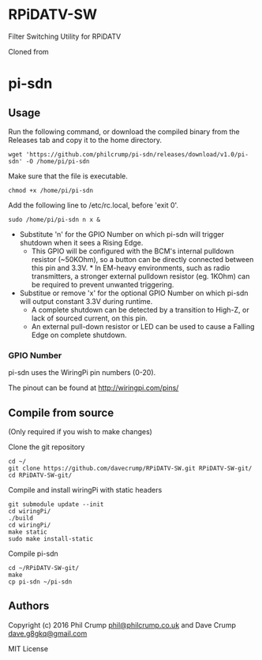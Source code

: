 # RPiDATV-SW
Filter Switching Utility for RPiDATV

Cloned from
# pi-sdn

## Usage

Run the following command, or download the compiled binary from the Releases tab and copy it to the home directory.

    wget 'https://github.com/philcrump/pi-sdn/releases/download/v1.0/pi-sdn' -O /home/pi/pi-sdn

Make sure that the file is executable.

    chmod +x /home/pi/pi-sdn

Add the following line to /etc/rc.local, before 'exit 0'.

    sudo /home/pi/pi-sdn n x &

*   Substitute 'n' for the GPIO Number on which pi-sdn will trigger shutdown when it sees a Rising Edge.
    *    This GPIO will be configured with the BCM's internal pulldown resistor (~50KOhm), so a button can be directly connected between this pin and 3.3V.
        *    In EM-heavy environments, such as radio transmitters, a stronger external pulldown resistor (eg. 1KOhm) can be required to prevent unwanted triggering.
*   Substitue or remove 'x' for the optional GPIO Number on which pi-sdn will output constant 3.3V during runtime.
    *    A complete shutdown can be detected by a transition to High-Z, or lack of sourced current, on this pin.
    *    An external pull-down resistor or LED can be used to cause a Falling Edge on complete shutdown.

### GPIO Number

pi-sdn uses the WiringPi pin numbers (0-20).

The pinout can be found at http://wiringpi.com/pins/

## Compile from source

(Only required if you wish to make changes)

Clone the git repository

    cd ~/
    git clone https://github.com/davecrump/RPiDATV-SW.git RPiDATV-SW-git/
    cd RPiDATV-SW-git/

Compile and install wiringPi with static headers

    git submodule update --init
    cd wiringPi/
    ./build
    cd wiringPi/
    make static
    sudo make install-static

Compile pi-sdn

    cd ~/RPiDATV-SW-git/
    make
    cp pi-sdn ~/pi-sdn

## Authors

Copyright (c) 2016 Phil Crump <phil@philcrump.co.uk> and Dave Crump <dave.g8gkq@gmail.com>

MIT License
